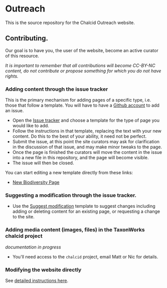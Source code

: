 # Outreach

This is the source repository for the Chalcid Outreach website.  

## Contributing.

Our goal is to have you, the user of the website, become an active curator of this resource.

_It is important to remember that all contributions will become CC-BY-NC content, do not contribute or propose something for which you do not have rights._

### Adding content through the issue tracker

This is the primary mechanism for adding pages of a specific type, i.e. those that follow a template.  You will have to have a [Github account](https://github.com/join) to add an issue.

* Open the [Issue tracker](https://github.com/chalcid/outreach/issues) and choose a template for the type of page you would like to add.
* Follow the instructions in that template, replacing the text with your new content.  Do this to the best of your ability, it need not be perfect. 
* Submit the issue, at this point the site curators may ask for clarification in the discussion of that issue, and may make minor tweaks to the page.
* Once the page is finished the curators will move the content in the issue into a new file in this repository, and the page will become visible.  
* The issue will then be closed.

You can start editing a new template directly from these links:

* [New Biodiversity Page](https://github.com/chalcid/outreach/issues/new?template=new-biodiversity-page.md)

### Suggesting a modification through the issue tracker.

* Use the [Suggest modification](https://github.com/chalcid/outreach/issues/new?template=suggest-modification.md) template to suggest changes including adding or deleting content for an existing page, or requesting a change to the site.

### Adding media content (images, files) in the TaxonWorks chalcid project

_documentation in progress_

* You'll need access to the `chalcid` project, email Matt or Nic for details.

### Modifying the website directly

See [detailed instructions here](CONTRIBUTING.md).
